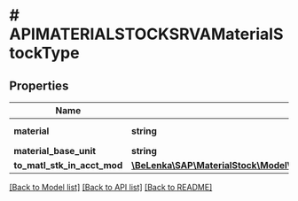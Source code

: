 # # APIMATERIALSTOCKSRVAMaterialStockType

## Properties

Name | Type | Description | Notes
------------ | ------------- | ------------- | -------------
**material** | **string** | Material Number | [optional]
**material_base_unit** | **string** |  | [optional]
**to_matl_stk_in_acct_mod** | [**\BeLenka\SAP\MaterialStock\Model\APIMATERIALSTOCKSRVAMaterialSerialNumberTypeToMatlStkInAcctMod**](APIMATERIALSTOCKSRVAMaterialSerialNumberTypeToMatlStkInAcctMod.md) |  | [optional]

[[Back to Model list]](../../README.md#models) [[Back to API list]](../../README.md#endpoints) [[Back to README]](../../README.md)
